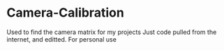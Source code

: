 # Camera-Calibration
Used to find the camera matrix for my projects
Just code pulled from the internet, and editted. 
For personal use
